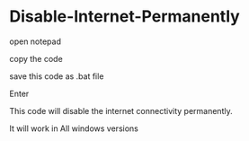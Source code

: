 # Disable-Internet-Permanently

open notepad 

copy the code 

save this code as .bat file 

Enter 

This code will disable the internet connectivity permanently.

It will work in All windows versions 
